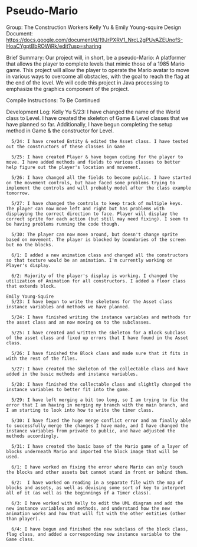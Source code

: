 # Pseudo-Mario

Group: The Construction Workers
Kelly Yu & Emily Young-squire
Design Document: https://docs.google.com/document/d/19JrPXRV1_NrcL2gPUvAZEUnofS-HoaCYgptBbROWiRk/edit?usp=sharing

Brief Summary:
    Our project will, in short, be a pseudo-Mario: A platformer that allows the player to complete levels that mimic those of a 1985 Mario game. This project will allow the player to operate the Mario avatar to move in various ways to overcome all obstacles, with the goal to reach the flag at the end of the level. We will code this project in Java processing to emphasize the graphics component of the project.

Compile Instructions:
    To Be Continued

Development Log:
    Kelly Yu
      5/23: I have changed the name of the World class to Level. I have created the skeleton of Game & Level classes that we have planned so far. Additionally, I have begun completing the setup method in Game & the constructor for Level.

      5/24: I have created Entity & edited the Asset class. I have tested out the constructors of these classes in Game

      5/25: I have created Player & have begun coding for the player to move. I have added methods and fields to various classes to better help figure out the player's location and movement.

      5/26: I have changed all the fields to become public. I have started on the movement controls, but have faced some problems trying to implement the controls and will probably model after the class example tomorrow.

      5/27: I have changed the controls to keep track of multiple keys. The player can now move left and right but has problems with displaying the correct direction to face. Player will display the correct sprite for each action (but still may need fixing). I seem to be having problems running the code though.

      5/30: The player can now move around, but doesn't change sprite based on movement. The player is blocked by boundaries of the screen but no the blocks.

      6/1: I added a new animation class and changed all the constructors so that texture would be an animation. I'm currently working on Player's display.

      6/2: Majority of the player's display is working. I changed the utilization of Animation for all constructors. I added a floor class that extends block.

    Emily Young-Squire
      5/23: I have begun to write the skeletons for the Asset class instance variables and methods we have planned.

      5/24: I have finished writing the instance variables and methods for the asset class and am now moving on to the subclasses.

      5/25: I have created and written the skeleton for a Block subclass of the asset class and fixed up errors that I have found in the Asset class.

      5/26: I have finished the Block class and made sure that it fits in with the rest of the files.

      5/27: I have created the skeleton of the collectable class and have added in the basic methods and instance variables.

      5/28: I have finished the collectable class and slightly changed the instance variables to better fit into the game.

      5/29: I have left merging a bit too long, so I am trying to fix the error that I am having in merging my branch with the main branch, and I am starting to look into how to write the timer class.

      5/30: I have fixed the huge merge conflict error and am finally able to successfully merge the changes I have made, and I have changed the instance variables from private to public, and have adjusted the methods accordingly.

      5/31: I have created the basic base of the Mario game of a layer of blocks underneath Mario and imported the block image that will be used.

      6/1: I have worked on fixing the error where Mario can only touch the blocks and other assets but cannot stand in front or behind them.

      6/2:  I have worked on reading in a separate file with the map of blocks and assets, as well as devising some sort of key to interpret all of it (as well as the beginnings of a Timer class).

      6/3: I have worked with Kelly to edit the UML diagram and add the new instance variables and methods, and understand how the new animation works and how that will fit with the other entities (other than player).

      6/4: I have begun and finished the new subclass of the block class, flag class, and added a corresponding new instance variable to the Game class.
